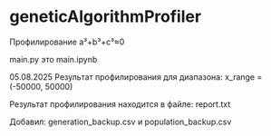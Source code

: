 # geneticAlgorithmProfiler
Профилирование a³+b³+c³≈0

main.py это main.ipynb

05.08.2025
Результат профилирования для диапазона: x_range = (-50000, 50000)

Результат профилирования находится в файле: report.txt

Добавил: generation_backup.csv и population_backup.csv
